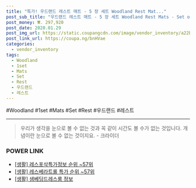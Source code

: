 ```yaml
--- 
title: "특가! 우드랜드 레스트 매트 - 5 장 세트 Woodland Rest Mat..." 
post_sub_title: "우드랜드 레스트 매트 - 5 장 세트 Woodland Rest Mats - Set of 5, 1set" 
post_money: ₩. 297,920 
post_date: 2020.01.29 
post_img_url: https://static.coupangcdn.com/image/vendor_inventory/a22b/7ffa48b04035731237cd68138185f9f7890a5661546a804d92d1e1471f01.jpg 
post_link_url: https://coupa.ng/bnHVae 
categories: 
  - vendor_inventory 
tags: 
  - Woodland 
  - 1set 
  - Mats 
  - Set 
  - Rest 
  - 우드랜드 
  - 레스트 
--- 
```

  #Woodland #1set #Mats #Set #Rest #우드랜드 #레스트 
<hr> 

> 우리가 생각을 눈으로 볼 수 없는 것과 꼭 같이 시간도 볼 수가 없는 것입니다. 개념이란 눈으로 볼 수 없는 것이지요. - 크라이더 


### POWER LINK

* <a href="https://blog.naver.com/fasyy4321/221772166669" target="_blank"> [생활] 레스포삭특가정보 순위 ~57위</a>
* <a href="https://blog.naver.com/sakai111/221785295512" target="_blank"> [생활] 레스베라트롤 특가 순위 ~57위</a>
* <a href="https://blog.naver.com/fasyy4321/221763581557" target="_blank"> [생활] 샘베딩드레스룸 정보 </a>
